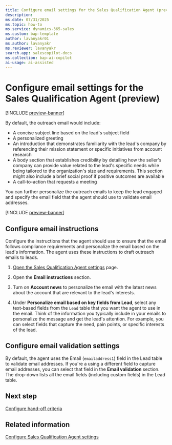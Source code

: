 ```yaml
---
title: Configure email settings for the Sales Qualification Agent (preview)
description: 
ms.date: 07/31/2025
ms.topic: how-to
ms.service: dynamics-365-sales
ms.custom: bap-template
author: lavanyakr01
ms.author: lavanyakr
ms.reviewer: lavanyakr
search.app: salescopilot-docs
ms.collection: bap-ai-copilot
ai-usage: ai-assisted
---
```


# Configure email settings for the Sales Qualification Agent (preview)

[!INCLUDE [preview-banner](~/../shared-content/shared/preview-includes/preview-banner.md)]

By default, the outreach email would include:

- A concise subject line based on the lead's subject field
- A personalized greeting
- An introduction that demonstrates familiarity with the lead's company by referencing their mission statement or specific initiatives from account research
- A body section that establishes credibility by detailing how the seller's company can provide value related to the lead's specific needs while being tailored to the organization's size and requirements. This section might also include a brief social proof if positive outcomes are available
- A call-to-action that requests a meeting

You can further personalize the outreach emails to keep the lead engaged and specify the email field that the agent should use to validate email addresses.  

[!INCLUDE [preview-banner](~/../shared-content/shared/preview-includes/preview-note-d365.md)]

## Configure email instructions

Configure the instructions that the agent should use to ensure that the email follows compliance requirements and personalize the email based on the lead's information. The agent uses these instructions to draft outreach emails to leads. 

1. [Open the Sales Qualification Agent settings](open-sales-qualification-agent-settings.md) page.  
1. Open the **Email instructions** section. 
  
1. Turn on **Account news** to personalize the email with the latest news about the account that are relevant to the lead's interests.  
1. Under **Personalize email based on key fields from Lead**, select any text-based fields from the `Lead` table that you want the agent to use in the email. Think of the information you typically include in your emails to personalize the message and get the lead's attention. For example, you can select fields that capture the need, pain points, or specific interests of the lead.

## Configure email validation settings

By default, the agent uses the Email (`emailaddress1`) field in the Lead table to validate email addresses. If you're a using a different field to capture email addresses, you can select that field in the **Email validation** section. The drop-down lists all the email fields (including custom fields) in the Lead table.  

## Next step

[Configure hand-off criteria](configure-sales-qualification-agent-handoff-criteria.md)

## Related information

[Configure Sales Qualification Agent settings](configure-sales-qualification-agent.md)